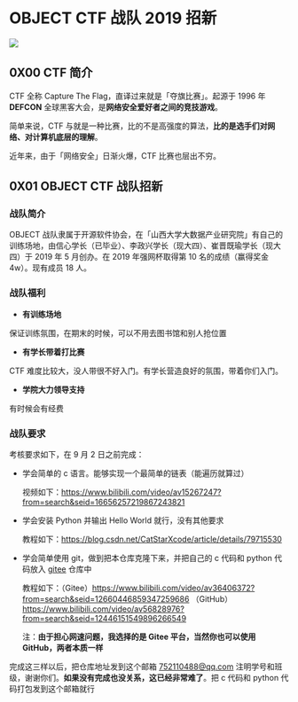 # OBJECT CTF 战队 2019 招新



![](https://pic4.zhimg.com/v2-a5731135e9ef989ac5d4a418c94c2309_b.jpg)





## 0X00 CTF 简介



CTF 全称 Capture The Flag，直译过来就是「夺旗比赛」。起源于 1996 年 **DEFCON** 全球黑客大会，是**网络安全爱好者之间的竞技游戏**。



简单来说，CTF 与就是一种比赛，比的不是高强度的算法，**比的是选手们对网络、对计算机底层的理解**。



近年来，由于「网络安全」日渐火爆，CTF 比赛也层出不穷。





## 0X01 OBJECT CTF 战队招新



### 战队简介



OBJECT 战队隶属于开源软件协会，在「山西大学大数据产业研究院」有自己的训练场地，由信心学长（已毕业）、李政兴学长（现大四）、崔晋既瑜学长（现大四）于 2019 年 5 月创办。在 2019 年强网杯取得第 10 名的成绩（赢得奖金 4w）。现有成员 18 人。



### 战队福利



+ **有训练场地**

保证训练氛围，在期末的时候，可以不用去图书馆和别人抢位置



+ **有学长带着打比赛**

CTF 难度比较大，没人带很不好入门。有学长营造良好的氛围，带着你们入门。



+ **学院大力领导支持**

有时候会有经费



### 战队要求



考核要求如下，在 9 月 2 日之前完成：



+ 学会简单的 c 语言。能够实现一个最简单的链表（能遍历就算过）

  视频如下：https://www.bilibili.com/video/av15267247?from=search&seid=16656257219867243821



+ 学会安装 Python 并输出 Hello World 就行，没有其他要求

  教程如下：https://blog.csdn.net/CatStarXcode/article/details/79715530

  

+ 学会简单使用 git，做到把本仓库克隆下来，并把自己的 c 代码和 python 代码放入 [gitee](https://gitee.com/) 仓库中

  教程如下：（Gitee）https://www.bilibili.com/video/av36406372?from=search&seid=12660446859347259686 （GitHub）https://www.bilibili.com/video/av56828976?from=search&seid=12446151549896266549

  注：**由于担心网速问题，我选择的是 Gitee 平台，当然你也可以使用 GitHub，两者本质一样**





完成这三样以后，把仓库地址发到这个邮箱 752110488@qq.com 注明学号和班级，谢谢你们。**如果没有完成也没关系，这已经非常难了**。把 c 代码和 python 代码打包发到这个邮箱就行













